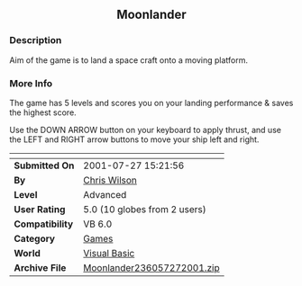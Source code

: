 ﻿<div align="center">

## Moonlander


</div>

### Description

Aim of the game is to land a space craft onto a moving platform.
 
### More Info
 
The game has 5 levels and scores you on your landing performance & saves the highest score.

Use the DOWN ARROW button on your keyboard to apply thrust, and use the LEFT and RIGHT arrow buttons to move your ship left and right.


<span>             |<span>
---                |---
**Submitted On**   |2001-07-27 15:21:56
**By**             |[Chris Wilson](https://github.com/Planet-Source-Code/PSCIndex/blob/master/ByAuthor/chris-wilson.md)
**Level**          |Advanced
**User Rating**    |5.0 (10 globes from 2 users)
**Compatibility**  |VB 6\.0
**Category**       |[Games](https://github.com/Planet-Source-Code/PSCIndex/blob/master/ByCategory/games__1-38.md)
**World**          |[Visual Basic](https://github.com/Planet-Source-Code/PSCIndex/blob/master/ByWorld/visual-basic.md)
**Archive File**   |[Moonlander236057272001\.zip](https://github.com/Planet-Source-Code/chris-wilson-moonlander__1-25560/archive/master.zip)








